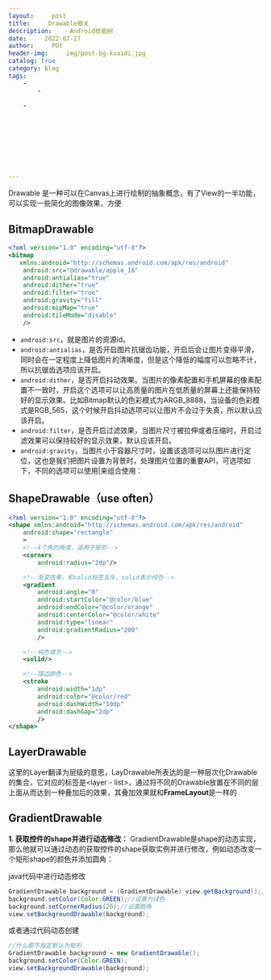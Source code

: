 ```yaml
---
layout:     post
title:     Drawable相关
description:     Android技能树
date:     2022-07-27
author:     POt
header-img:     img/post-bg-kuaidi.jpg
catalog: true
category: blog
tags:     
    -   
        -   

    -   









---
```




Drawable 是一种可以在Canvas上进行绘制的抽象概念，有了View的一半功能，可以实现一些简化的图像效果，方便

## BitmapDrawable

```xml
<?xml version="1.0" encoding="utf-8"?>
<bitmap
   xmlns:android="http://schemas.android.com/apk/res/android" 
    android:src="@drawable/apple_16"
    android:antialias="true"
    android:dither="true"
    android:filter="true"
    android:gravity="fill"
    android:mipMap="true"
    android:tileMode="disable"
    />
```

* `android:src`，就是图片的资源id。
* `android:antialias`，是否开启图片抗锯齿功能，开启后会让图片变得平滑，同时会在一定程度上降低图片的清晰度，但是这个降低的幅度可以忽略不计，所以抗锯齿选项应该开启。
* `android:dither`，是否开启抖动效果。当图片的像素配置和手机屏幕的像素配置不一致时，开启这个选项可以让高质量的图片在低质量的屏幕上还能保持较好的显示效果。比如Bitmap默认的色彩模式为ARGB_8888，当设备的色彩模式是RGB_565，这个时候开启抖动选项可以让图片不会过于失真，所以默认应该开启。
* `android:filter`，是否开启过滤效果，当图片尺寸被拉伸或者压缩时，开启过滤效果可以保持较好的显示效果，默认应该开启。
* `android:gravity`，当图片小于容器尺寸时，设置该选项可以队图片进行定位，这也是我们把图片设置为背景时，处理图片位置的重要API，可选项如下，不同的选项可以使用|来组合使用：

## ShapeDrawable（use often）

```xml
<?xml version="1.0" encoding="utf-8"?>
<shape xmlns:android="http://schemas.android.com/apk/res/android"
    android:shape="rectangle"
    >
    <!--4个角的角度，适用于矩形-->
    <corners
        android:radius="2dp"/>

    <!--渐变效果，和solid标签互斥，solid表示纯色-->
    <gradient
        android:angle="0"
        android:startColor="@color/blue"
        android:endColor="@color/orange"
        android:centerColor="@color/white"
        android:type="linear"
        android:gradientRadius="200"
        />

    <!--纯色填充-->
    <solid/>

    <!--描边颜色-->
    <stroke
        android:width="1dp"
        android:color="@color/red"
        android:dashWidth="10dp"
        android:dashGap="2dp"
        />
</shape>
```

## LayerDrawable

这里的Layer翻译为层级的意思，LayDrawable所表达的是一种层次化Drawable 的集合，它对应的标签是<layer - list>，通过将不同的Drawable放置在不同的层上面从而达到一种叠加后的效果，其叠加效果就和**FrameLayout**是一样的

## GradientDrawable

**1. 获取控件的shape并进行动态修改：**
GradientDrawable是shape的动态实现，那么他就可以通过动态的获取控件的shape获取实例并进行修改，例如动态改变一个矩形shape的颜色并添加圆角：

java代码中进行动态修改

```java
GradientDrawable background = (GradientDrawable) view.getBackground();//获取对应的shape实例
background.setColor(Color.GREEN);//设置为绿色
background.setCornerRadius(20);//设置圆角
view.setBackgroundDrawable(background);
```

或者通过代码动态创建

```java
//什么都不指定默认为矩形
GradientDrawable background = new GradientDrawable();
background.setColor(Color.GREEN);
view.setBackgroundDrawable(background);
```